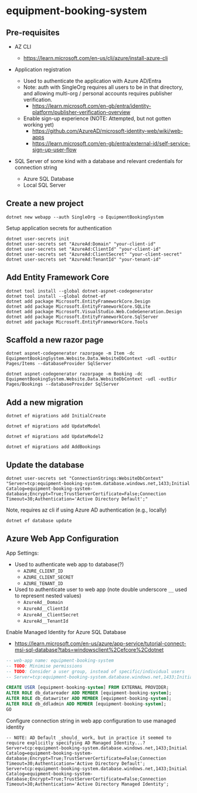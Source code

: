 # equipment-booking-system

## Pre-requisites

- AZ CLI
    - https://learn.microsoft.com/en-us/cli/azure/install-azure-cli

- Application registration
    - Used to authenticate the application with Azure AD/Entra
    - Note: auth with SingleOrg requires all users to be in that directory,
      and allowing multi-org / personal accounts requires publisher verification.
        - https://learn.microsoft.com/en-gb/entra/identity-platform/publisher-verification-overview
    - Enable sign-up experience (NOTE: Attempted, but not gotten working yet)
        - https://github.com/AzureAD/microsoft-identity-web/wiki/web-apps
        - https://learn.microsoft.com/en-gb/entra/external-id/self-service-sign-up-user-flow

- SQL Server of some kind with a database and relevant credentials for connection string
    - Azure SQL Database
    - Local SQL Server

## Create a new project

```shell
dotnet new webapp --auth SingleOrg -o EquipmentBookingSystem
```

Setup application secrets for authentication

```shell
dotnet user-secrets init
dotnet user-secrets set "AzureAd:Domain" "your-client-id"
dotnet user-secrets set "AzureAd:ClientId" "your-client-id"
dotnet user-secrets set "AzureAd:ClientSecret" "your-client-secret"
dotnet user-secrets set "AzureAd:TenantId" "your-tenant-id"
```

## Add Entity Framework Core

```shell
dotnet tool install --global dotnet-aspnet-codegenerator
dotnet tool install --global dotnet-ef
dotnet add package Microsoft.EntityFrameworkCore.Design
dotnet add package Microsoft.EntityFrameworkCore.SQLite
dotnet add package Microsoft.VisualStudio.Web.CodeGeneration.Design
dotnet add package Microsoft.EntityFrameworkCore.SqlServer
dotnet add package Microsoft.EntityFrameworkCore.Tools
```

## Scaffold a new razor page

```shell
dotnet aspnet-codegenerator razorpage -m Item -dc EquipmentBookingSystem.Website.Data.WebsiteDbContext -udl -outDir Pages/Items --databaseProvider SqlServer
```

```shell
dotnet aspnet-codegenerator razorpage -m Booking -dc EquipmentBookingSystem.Website.Data.WebsiteDbContext -udl -outDir Pages/Bookings --databaseProvider SqlServer
```

## Add a new migration

```shell
dotnet ef migrations add InitialCreate
```
```shell
dotnet ef migrations add UpdateModel
```
```shell
dotnet ef migrations add UpdateModel2
```
```shell
dotnet ef migrations add AddBookings
```

## Update the database

```shell
dotnet user-secrets set "ConnectionStrings:WebsiteDbContext" "Server=tcp:equipment-booking-system.database.windows.net,1433;Initial Catalog=equipment-booking-system-database;Encrypt=True;TrustServerCertificate=False;Connection Timeout=30;Authentication='Active Directory Default';"
```

Note, requires az cli if using Azure AD authentication (e.g., locally)

```shell
dotnet ef database update
```



## Azure Web App Configuration

App Settings:
- Used to authenticate web app to database(?)
  - `AZURE_CLIENT_ID`
  - `AZURE_CLIENT_SECRET`
  - `AZURE_TENANT_ID`
- Used to authenticate user to web app (note double underscore `__` used to represent nested values)
  - `AzureAd__Domain`
  - `AzureAd__ClientId`
  - `AzureAd__ClientSecret`
  - `AzureAd__TenantId`


Enable Managed Identity for Azure SQL Database

- https://learn.microsoft.com/en-us/azure/app-service/tutorial-connect-msi-sql-database?tabs=windowsclient%2Cefcore%2Cdotnet

```sql
-- web-app name: equipment-booking-system
-- TODO: Minimise permissions
-- TODO: Consider a user group, instead of specific/individual users
-- Server=tcp:equipment-booking-system.database.windows.net,1433;Initial Catalog=equipment-booking-system-database;Encrypt=True;TrustServerCertificate=False;Connection Timeout=30;Authentication='Active Directory Default';

CREATE USER [equipment-booking-system] FROM EXTERNAL PROVIDER;
ALTER ROLE db_datareader ADD MEMBER [equipment-booking-system];
ALTER ROLE db_datawriter ADD MEMBER [equipment-booking-system];
ALTER ROLE db_ddladmin ADD MEMBER [equipment-booking-system];
GO
```

Configure connection string in web app configuration to use managed identity

```
-- NOTE: AD Default _should_ work, but in practice it seemed to require explicitly specifying AD Managed Identity...?
Server=tcp:equipment-booking-system.database.windows.net,1433;Initial Catalog=equipment-booking-system-database;Encrypt=True;TrustServerCertificate=False;Connection Timeout=30;Authentication='Active Directory Default';
Server=tcp:equipment-booking-system.database.windows.net,1433;Initial Catalog=equipment-booking-system-database;Encrypt=True;TrustServerCertificate=False;Connection Timeout=30;Authentication='Active Directory Managed Identity';
```

